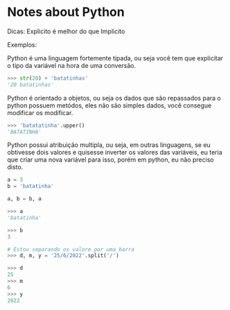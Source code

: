 # Notes about Python

Dicas: Explicito é melhor do que Implicito

Exemplos:

Python é uma linguagem fortemente tipada, ou seja você tem que explicitar o tipo da variável na hora de uma conversão.

~~~python
>>> str(20) + 'batatinhas'
'20 batatinhas'
~~~

Python é orientado a objetos, ou seja os dados que são repassados para o python possuem metódos, eles não são simples dados, você consegue modificar os modificar.

~~~python
>>> 'batatatinha'.upper()
'BATATINHA'
~~~

Python possui atribuição multipla, ou seja, em outras linguagens, se eu obtivesse dois valores e quisesse inverter os valores das variáveis, eu teria que criar uma nova variável para isso, porém em python, eu não preciso disto.

~~~python
a = 3
b = 'batatinha'

a, b = b, a
~~~
~~~python
>>> a
'batatinha'

>>> b
3
~~~

~~~python
# Estou separando os valore por uma barra
>>> d, m, y = '25/6/2022'.split('/')

>>> d
25
>>> m
6
>>> y
2022
~~~

